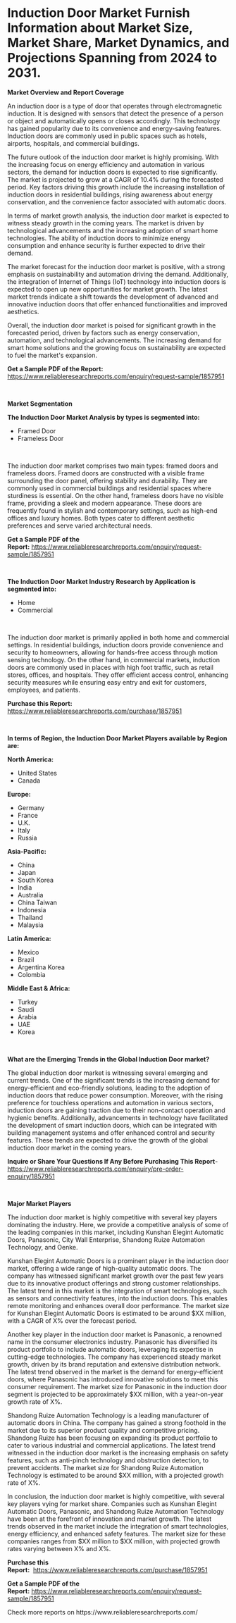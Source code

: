 <p><h1>Induction Door Market Furnish Information about Market Size, Market Share, Market Dynamics, and Projections Spanning from 2024 to 2031.</h1></p><p><strong>Market Overview and Report Coverage</strong></p>
<p><p>An induction door is a type of door that operates through electromagnetic induction. It is designed with sensors that detect the presence of a person or object and automatically opens or closes accordingly. This technology has gained popularity due to its convenience and energy-saving features. Induction doors are commonly used in public spaces such as hotels, airports, hospitals, and commercial buildings.</p><p>The future outlook of the induction door market is highly promising. With the increasing focus on energy efficiency and automation in various sectors, the demand for induction doors is expected to rise significantly. The market is projected to grow at a CAGR of 10.4% during the forecasted period. Key factors driving this growth include the increasing installation of induction doors in residential buildings, rising awareness about energy conservation, and the convenience factor associated with automatic doors.</p><p>In terms of market growth analysis, the induction door market is expected to witness steady growth in the coming years. The market is driven by technological advancements and the increasing adoption of smart home technologies. The ability of induction doors to minimize energy consumption and enhance security is further expected to drive their demand.</p><p>The market forecast for the induction door market is positive, with a strong emphasis on sustainability and automation driving the demand. Additionally, the integration of Internet of Things (IoT) technology into induction doors is expected to open up new opportunities for market growth. The latest market trends indicate a shift towards the development of advanced and innovative induction doors that offer enhanced functionalities and improved aesthetics.</p><p>Overall, the induction door market is poised for significant growth in the forecasted period, driven by factors such as energy conservation, automation, and technological advancements. The increasing demand for smart home solutions and the growing focus on sustainability are expected to fuel the market's expansion.</p></p>
<p><strong>Get a Sample PDF of the Report:</strong> <a href="https://www.reliableresearchreports.com/enquiry/request-sample/1857951">https://www.reliableresearchreports.com/enquiry/request-sample/1857951</a></p>
<p>&nbsp;</p>
<p><strong>Market Segmentation</strong></p>
<p><strong>The Induction Door Market Analysis by types is segmented into:</strong></p>
<p><ul><li>Framed Door</li><li>Frameless Door</li></ul></p>
<p>&nbsp;</p>
<p><p>The induction door market comprises two main types: framed doors and frameless doors. Framed doors are constructed with a visible frame surrounding the door panel, offering stability and durability. They are commonly used in commercial buildings and residential spaces where sturdiness is essential. On the other hand, frameless doors have no visible frame, providing a sleek and modern appearance. These doors are frequently found in stylish and contemporary settings, such as high-end offices and luxury homes. Both types cater to different aesthetic preferences and serve varied architectural needs.</p></p>
<p><strong>Get a Sample PDF of the Report:</strong>&nbsp;<a href="https://www.reliableresearchreports.com/enquiry/request-sample/1857951">https://www.reliableresearchreports.com/enquiry/request-sample/1857951</a></p>
<p>&nbsp;</p>
<p><strong>The Induction Door Market Industry Research by Application is segmented into:</strong></p>
<p><ul><li>Home</li><li>Commercial</li></ul></p>
<p>&nbsp;</p>
<p><p>The induction door market is primarily applied in both home and commercial settings. In residential buildings, induction doors provide convenience and security to homeowners, allowing for hands-free access through motion sensing technology. On the other hand, in commercial markets, induction doors are commonly used in places with high foot traffic, such as retail stores, offices, and hospitals. They offer efficient access control, enhancing security measures while ensuring easy entry and exit for customers, employees, and patients.</p></p>
<p><strong>Purchase this Report:</strong>&nbsp; <a href="https://www.reliableresearchreports.com/purchase/1857951">https://www.reliableresearchreports.com/purchase/1857951</a></p>
<p>&nbsp;</p>
<p><strong>In terms of Region, the Induction Door Market Players available by Region are:</strong></p>
<p>
    <p> <strong> North America: </strong>
        <ul>
            <li>United States</li>
            <li>Canada</li>
        </ul>
        </p> 
    <p> <strong> Europe: </strong>
        <ul>
            <li>Germany</li>
            <li>France</li>
            <li>U.K.</li>
            <li>Italy</li>
            <li>Russia</li>
        </ul>
        </p> 
    <p> <strong> Asia-Pacific: </strong>
        <ul>
            <li>China</li>
            <li>Japan</li>
            <li>South Korea</li>
            <li>India</li>
            <li>Australia</li>
            <li>China Taiwan</li>
            <li>Indonesia</li>
            <li>Thailand</li>
            <li>Malaysia</li>
        </ul>
        </p> 
    <p> <strong> Latin America: </strong>
        <ul>
            <li>Mexico</li>
            <li>Brazil</li>
            <li>Argentina Korea</li>
            <li>Colombia</li>
        </ul>
        </p> 
    <p> <strong> Middle East & Africa: </strong>
        <ul>
            <li>Turkey</li>
            <li>Saudi</li>
            <li>Arabia</li>
            <li>UAE</li>
            <li>Korea</li>
        </ul>
    </p>
    </p>
<p>&nbsp;</p>
<p><strong>What are the Emerging Trends in the Global Induction Door market?</strong></p>
<p><p>The global induction door market is witnessing several emerging and current trends. One of the significant trends is the increasing demand for energy-efficient and eco-friendly solutions, leading to the adoption of induction doors that reduce power consumption. Moreover, with the rising preference for touchless operations and automation in various sectors, induction doors are gaining traction due to their non-contact operation and hygienic benefits. Additionally, advancements in technology have facilitated the development of smart induction doors, which can be integrated with building management systems and offer enhanced control and security features. These trends are expected to drive the growth of the global induction door market in the coming years.</p></p>
<p><strong>Inquire or Share Your Questions If Any Before Purchasing This Report</strong>- <a href="https://www.reliableresearchreports.com/enquiry/pre-order-enquiry/1857951">https://www.reliableresearchreports.com/enquiry/pre-order-enquiry/1857951</a></p>
<p>&nbsp;</p>
<p><strong>Major Market Players</strong></p>
<p><p>The induction door market is highly competitive with several key players dominating the industry. Here, we provide a competitive analysis of some of the leading companies in this market, including Kunshan Elegint Automatic Doors, Panasonic, City Wall Enterprise, Shandong Ruize Automation Technology, and Oenke.</p><p>Kunshan Elegint Automatic Doors is a prominent player in the induction door market, offering a wide range of high-quality automatic doors. The company has witnessed significant market growth over the past few years due to its innovative product offerings and strong customer relationships. The latest trend in this market is the integration of smart technologies, such as sensors and connectivity features, into the induction doors. This enables remote monitoring and enhances overall door performance. The market size for Kunshan Elegint Automatic Doors is estimated to be around $XX million, with a CAGR of X% over the forecast period.</p><p>Another key player in the induction door market is Panasonic, a renowned name in the consumer electronics industry. Panasonic has diversified its product portfolio to include automatic doors, leveraging its expertise in cutting-edge technologies. The company has experienced steady market growth, driven by its brand reputation and extensive distribution network. The latest trend observed in the market is the demand for energy-efficient doors, where Panasonic has introduced innovative solutions to meet this consumer requirement. The market size for Panasonic in the induction door segment is projected to be approximately $XX million, with a year-on-year growth rate of X%.</p><p>Shandong Ruize Automation Technology is a leading manufacturer of automatic doors in China. The company has gained a strong foothold in the market due to its superior product quality and competitive pricing. Shandong Ruize has been focusing on expanding its product portfolio to cater to various industrial and commercial applications. The latest trend witnessed in the induction door market is the increasing emphasis on safety features, such as anti-pinch technology and obstruction detection, to prevent accidents. The market size for Shandong Ruize Automation Technology is estimated to be around $XX million, with a projected growth rate of X%.</p><p>In conclusion, the induction door market is highly competitive, with several key players vying for market share. Companies such as Kunshan Elegint Automatic Doors, Panasonic, and Shandong Ruize Automation Technology have been at the forefront of innovation and market growth. The latest trends observed in the market include the integration of smart technologies, energy efficiency, and enhanced safety features. The market size for these companies ranges from $XX million to $XX million, with projected growth rates varying between X% and X%.</p></p>
<p><strong>Purchase this Report:</strong>&nbsp;&nbsp;<a href="https://www.reliableresearchreports.com/purchase/1857951">https://www.reliableresearchreports.com/purchase/1857951</a></p>
<p></p>
<p><strong>Get a Sample PDF of the Report:</strong>&nbsp;<a href="https://www.reliableresearchreports.com/enquiry/request-sample/1857951">https://www.reliableresearchreports.com/enquiry/request-sample/1857951</a></p>
<p>Check more reports on https://www.reliableresearchreports.com/</p>